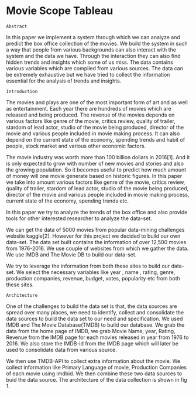 # Movie Scope Tableau

    Abstract    
In this paper we implement a system through which we can analyze and predict the box office collection of the movies. We build the system in such a way that people from various backgrounds can also interact with the system and the data we have. Through the interaction they can also find hidden trends and insights which some of us miss. The data contains various variables which are compiled from various sources. The data can be extremely exhaustive but we have tried to collect the information essential for the analysis of trends and insights.


    Introduction
    
The movies and plays are one of the most important form of art and as well as entertainment. Each year there are hundreds of movies which are released and being produced. The revenue of the movies depends on various factors like genre of the movie, critics review, quality of trailer, stardom of lead actor, studio of the movie being produced, director of the movie and various people included in movie making process. It can also depend on the current state of the economy, spending trends and habit of people, stock market and various other economic factors. 

The movie industry was worth more than 100 billion dollars in 2016[1]. And it is only expected to grow with number of new movies and stories and also the growing population. So it becomes useful to predict how much amount of money will one movie generate based on historic figures. In this paper we take into amount various factors like genre of the movie, critics review, quality of trailer, stardom of lead actor, studio of the movie being produced, director of the movie and various people included in movie making process, current state of the economy, spending trends  etc. 

In this paper we try to analyze the trends of the box office and also provide tools for other interested researcher to analyze the data-set. 

We can get the data of 5000 movies from popular data-mining challenges website kaggle[2]. However for this project we decided to build our own data-set. The data set built contains the information of over 12,500 movies from 1976-2016. We use couple of websites from which we gather the data. We use IMDB and The Movie DB to build our data-set.

We try to leverage the information from both these sites to build our data-set. We select the necessary variables like year , name , rating, genre, production companies, revenue, budget, votes, popularity etc from both these sites. 

    Architecture
   
One of the challenges to build the data set is that, the data sources are spread over many places, we need to identify, collect and consolidate the data sources to build the data set to our need and specification. We used IMDB and The Movie Database(TMDB) to build our database. We grab the data from the home page of IMDB, we grab Movie Name, year, Rating, Revenue from the IMDB page for each movies released in year from 1976 to 2016. We also store the IMDB-id from the IMDB page which will later be used to consolidate data from various source. 

We then use TMDB-API to collect extra information about the movie. We collect information like Primary Language of movie, Production Companies of each movie using imdbid. We then combine these two data sources to buid the data source. The architecture of the data collection is shown in fig 1.
